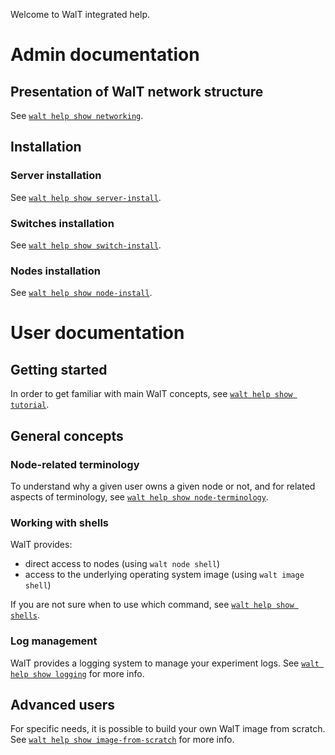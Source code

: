 
Welcome to WalT integrated help.

# Admin documentation

## Presentation of WalT network structure

See [`walt help show networking`](networking.md).

## Installation

### Server installation

See [`walt help show server-install`](server-install.md).

### Switches installation

See [`walt help show switch-install`](switch-install.md).

### Nodes installation

See [`walt help show node-install`](node-install.md).


# User documentation

## Getting started

In order to get familiar with main WalT concepts, see [`walt help show tutorial`](tutorial.md).

## General concepts

### Node-related terminology

To understand why a given user owns a given node or not, and for related aspects of terminology, see [`walt help show node-terminology`](node-terminology.md).

### Working with shells

WalT provides:
* direct access to nodes (using `walt node shell`)
* access to the underlying operating system image (using `walt image shell`)

If you are not sure when to use which command, see [`walt help show shells`](shells.md).

### Log management

WalT provides a logging system to manage your experiment logs.
See [`walt help show logging`](logging.md) for more info.

## Advanced users

For specific needs, it is possible to build your own WalT image from scratch.
See [`walt help show image-from-scratch`](image-from-scratch.md) for more info.
